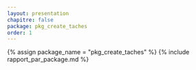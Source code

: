 ```yaml
---
layout: presentation
chapitre: false
package: pkg_create_taches
order: 1
---
```


{% assign package_name = "pkg_create_taches" %}
{% include rapport_par_package.md %}